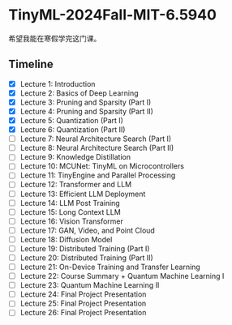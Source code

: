 # TinyML-2024Fall-MIT-6.5940

希望我能在寒假学完这门课。

## Timeline

- [x] Lecture 1: Introduction
- [x] Lecture 2: Basics of Deep Learning
- [x] Lecture 3: Pruning and Sparsity (Part I)
- [x] Lecture 4: Pruning and Sparsity (Part II)
- [x] Lecture 5: Quantization (Part I)
- [x] Lecture 6: Quantization (Part II)
- [ ] Lecture 7: Neural Architecture Search (Part I)
- [ ] Lecture 8: Neural Architecture Search (Part II)
- [ ] Lecture 9: Knowledge Distillation
- [ ] Lecture 10: MCUNet: TinyML on Microcontrollers
- [ ] Lecture 11: TinyEngine and Parallel Processing
- [ ] Lecture 12: Transformer and LLM
- [ ] Lecture 13: Efficient LLM Deployment
- [ ] Lecture 14: LLM Post Training
- [ ] Lecture 15: Long Context LLM
- [ ] Lecture 16: Vision Transformer
- [ ] Lecture 17: GAN, Video, and Point Cloud
- [ ] Lecture 18: Diffusion Model
- [ ] Lecture 19: Distributed Training (Part I)
- [ ] Lecture 20: Distributed Training (Part II)
- [ ] Lecture 21: On-Device Training and Transfer Learning
- [ ] Lecture 22: Course Summary + Quantum Machine Learning I
- [ ] Lecture 23: Quantum Machine Learning II
- [ ] Lecture 24: Final Project Presentation
- [ ] Lecture 25: Final Project Presentation
- [ ] Lecture 26: Final Project Presentation
